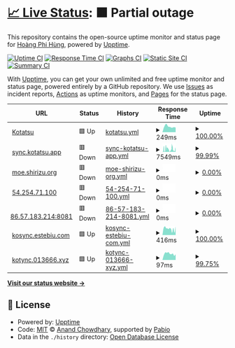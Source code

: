 # [📈 Live Status](https://uptime.h4rs.site): <!--live status--> **🟧 Partial outage**

This repository contains the open-source uptime monitor and status page for [Hoàng Phi Hùng](https://uptime.h4rs.site), powered by [Upptime](https://github.com/upptime/upptime).

[![Uptime CI](https://github.com/hung319/uptime/workflows/Uptime%20CI/badge.svg)](https://github.com/hung319/uptime/actions?query=workflow%3A%22Uptime+CI%22)
[![Response Time CI](https://github.com/hung319/uptime/workflows/Response%20Time%20CI/badge.svg)](https://github.com/hung319/uptime/actions?query=workflow%3A%22Response+Time+CI%22)
[![Graphs CI](https://github.com/hung319/uptime/workflows/Graphs%20CI/badge.svg)](https://github.com/hung319/uptime/actions?query=workflow%3A%22Graphs+CI%22)
[![Static Site CI](https://github.com/hung319/uptime/workflows/Static%20Site%20CI/badge.svg)](https://github.com/hung319/uptime/actions?query=workflow%3A%22Static+Site+CI%22)
[![Summary CI](https://github.com/hung319/uptime/workflows/Summary%20CI/badge.svg)](https://github.com/hung319/uptime/actions?query=workflow%3A%22Summary+CI%22)

With [Upptime](https://upptime.js.org), you can get your own unlimited and free uptime monitor and status page, powered entirely by a GitHub repository. We use [Issues](https://github.com/hung319/uptime/issues) as incident reports, [Actions](https://github.com/hung319/uptime/actions) as uptime monitors, and [Pages](https://uptime.h4rs.site) for the status page.

<!--start: status pages-->
<!-- This summary is generated by Upptime (https://github.com/upptime/upptime) -->
<!-- Do not edit this manually, your changes will be overwritten -->
<!-- prettier-ignore -->
| URL | Status | History | Response Time | Uptime |
| --- | ------ | ------- | ------------- | ------ |
| <img alt="" src="https://icons.duckduckgo.com/ip3/kotatsu.app.ico" height="13"> [Kotatsu](https://kotatsu.app) | 🟩 Up | [kotatsu.yml](https://github.com/hung319/uptime/commits/HEAD/history/kotatsu.yml) | <details><summary><img alt="Response time graph" src="./graphs/kotatsu/response-time-week.png" height="20"> 249ms</summary><br><a href="https://uptime.h4rs.site/history/kotatsu"><img alt="Response time 250" src="https://img.shields.io/endpoint?url=https%3A%2F%2Fraw.githubusercontent.com%2Fhung319%2Fuptime%2FHEAD%2Fapi%2Fkotatsu%2Fresponse-time.json"></a><br><a href="https://uptime.h4rs.site/history/kotatsu"><img alt="24-hour response time 210" src="https://img.shields.io/endpoint?url=https%3A%2F%2Fraw.githubusercontent.com%2Fhung319%2Fuptime%2FHEAD%2Fapi%2Fkotatsu%2Fresponse-time-day.json"></a><br><a href="https://uptime.h4rs.site/history/kotatsu"><img alt="7-day response time 249" src="https://img.shields.io/endpoint?url=https%3A%2F%2Fraw.githubusercontent.com%2Fhung319%2Fuptime%2FHEAD%2Fapi%2Fkotatsu%2Fresponse-time-week.json"></a><br><a href="https://uptime.h4rs.site/history/kotatsu"><img alt="30-day response time 250" src="https://img.shields.io/endpoint?url=https%3A%2F%2Fraw.githubusercontent.com%2Fhung319%2Fuptime%2FHEAD%2Fapi%2Fkotatsu%2Fresponse-time-month.json"></a><br><a href="https://uptime.h4rs.site/history/kotatsu"><img alt="1-year response time 250" src="https://img.shields.io/endpoint?url=https%3A%2F%2Fraw.githubusercontent.com%2Fhung319%2Fuptime%2FHEAD%2Fapi%2Fkotatsu%2Fresponse-time-year.json"></a></details> | <details><summary><a href="https://uptime.h4rs.site/history/kotatsu">100.00%</a></summary><a href="https://uptime.h4rs.site/history/kotatsu"><img alt="All-time uptime 100.00%" src="https://img.shields.io/endpoint?url=https%3A%2F%2Fraw.githubusercontent.com%2Fhung319%2Fuptime%2FHEAD%2Fapi%2Fkotatsu%2Fuptime.json"></a><br><a href="https://uptime.h4rs.site/history/kotatsu"><img alt="24-hour uptime 100.00%" src="https://img.shields.io/endpoint?url=https%3A%2F%2Fraw.githubusercontent.com%2Fhung319%2Fuptime%2FHEAD%2Fapi%2Fkotatsu%2Fuptime-day.json"></a><br><a href="https://uptime.h4rs.site/history/kotatsu"><img alt="7-day uptime 100.00%" src="https://img.shields.io/endpoint?url=https%3A%2F%2Fraw.githubusercontent.com%2Fhung319%2Fuptime%2FHEAD%2Fapi%2Fkotatsu%2Fuptime-week.json"></a><br><a href="https://uptime.h4rs.site/history/kotatsu"><img alt="30-day uptime 100.00%" src="https://img.shields.io/endpoint?url=https%3A%2F%2Fraw.githubusercontent.com%2Fhung319%2Fuptime%2FHEAD%2Fapi%2Fkotatsu%2Fuptime-month.json"></a><br><a href="https://uptime.h4rs.site/history/kotatsu"><img alt="1-year uptime 100.00%" src="https://img.shields.io/endpoint?url=https%3A%2F%2Fraw.githubusercontent.com%2Fhung319%2Fuptime%2FHEAD%2Fapi%2Fkotatsu%2Fuptime-year.json"></a></details>
| <img alt="" src="https://icons.duckduckgo.com/ip3/sync.kotatsu.app.ico" height="13"> [sync.kotatsu.app](https://sync.kotatsu.app) | 🟥 Down | [sync-kotatsu-app.yml](https://github.com/hung319/uptime/commits/HEAD/history/sync-kotatsu-app.yml) | <details><summary><img alt="Response time graph" src="./graphs/sync-kotatsu-app/response-time-week.png" height="20"> 7549ms</summary><br><a href="https://uptime.h4rs.site/history/sync-kotatsu-app"><img alt="Response time 6781" src="https://img.shields.io/endpoint?url=https%3A%2F%2Fraw.githubusercontent.com%2Fhung319%2Fuptime%2FHEAD%2Fapi%2Fsync-kotatsu-app%2Fresponse-time.json"></a><br><a href="https://uptime.h4rs.site/history/sync-kotatsu-app"><img alt="24-hour response time 4545" src="https://img.shields.io/endpoint?url=https%3A%2F%2Fraw.githubusercontent.com%2Fhung319%2Fuptime%2FHEAD%2Fapi%2Fsync-kotatsu-app%2Fresponse-time-day.json"></a><br><a href="https://uptime.h4rs.site/history/sync-kotatsu-app"><img alt="7-day response time 7549" src="https://img.shields.io/endpoint?url=https%3A%2F%2Fraw.githubusercontent.com%2Fhung319%2Fuptime%2FHEAD%2Fapi%2Fsync-kotatsu-app%2Fresponse-time-week.json"></a><br><a href="https://uptime.h4rs.site/history/sync-kotatsu-app"><img alt="30-day response time 6781" src="https://img.shields.io/endpoint?url=https%3A%2F%2Fraw.githubusercontent.com%2Fhung319%2Fuptime%2FHEAD%2Fapi%2Fsync-kotatsu-app%2Fresponse-time-month.json"></a><br><a href="https://uptime.h4rs.site/history/sync-kotatsu-app"><img alt="1-year response time 6781" src="https://img.shields.io/endpoint?url=https%3A%2F%2Fraw.githubusercontent.com%2Fhung319%2Fuptime%2FHEAD%2Fapi%2Fsync-kotatsu-app%2Fresponse-time-year.json"></a></details> | <details><summary><a href="https://uptime.h4rs.site/history/sync-kotatsu-app">99.99%</a></summary><a href="https://uptime.h4rs.site/history/sync-kotatsu-app"><img alt="All-time uptime 86.96%" src="https://img.shields.io/endpoint?url=https%3A%2F%2Fraw.githubusercontent.com%2Fhung319%2Fuptime%2FHEAD%2Fapi%2Fsync-kotatsu-app%2Fuptime.json"></a><br><a href="https://uptime.h4rs.site/history/sync-kotatsu-app"><img alt="24-hour uptime 99.92%" src="https://img.shields.io/endpoint?url=https%3A%2F%2Fraw.githubusercontent.com%2Fhung319%2Fuptime%2FHEAD%2Fapi%2Fsync-kotatsu-app%2Fuptime-day.json"></a><br><a href="https://uptime.h4rs.site/history/sync-kotatsu-app"><img alt="7-day uptime 99.99%" src="https://img.shields.io/endpoint?url=https%3A%2F%2Fraw.githubusercontent.com%2Fhung319%2Fuptime%2FHEAD%2Fapi%2Fsync-kotatsu-app%2Fuptime-week.json"></a><br><a href="https://uptime.h4rs.site/history/sync-kotatsu-app"><img alt="30-day uptime 86.96%" src="https://img.shields.io/endpoint?url=https%3A%2F%2Fraw.githubusercontent.com%2Fhung319%2Fuptime%2FHEAD%2Fapi%2Fsync-kotatsu-app%2Fuptime-month.json"></a><br><a href="https://uptime.h4rs.site/history/sync-kotatsu-app"><img alt="1-year uptime 86.96%" src="https://img.shields.io/endpoint?url=https%3A%2F%2Fraw.githubusercontent.com%2Fhung319%2Fuptime%2FHEAD%2Fapi%2Fsync-kotatsu-app%2Fuptime-year.json"></a></details>
| <img alt="" src="https://icons.duckduckgo.com/ip3/moe.shirizu.org.ico" height="13"> [moe.shirizu.org](https://moe.shirizu.org) | 🟥 Down | [moe-shirizu-org.yml](https://github.com/hung319/uptime/commits/HEAD/history/moe-shirizu-org.yml) | <details><summary><img alt="Response time graph" src="./graphs/moe-shirizu-org/response-time-week.png" height="20"> 0ms</summary><br><a href="https://uptime.h4rs.site/history/moe-shirizu-org"><img alt="Response time 0" src="https://img.shields.io/endpoint?url=https%3A%2F%2Fraw.githubusercontent.com%2Fhung319%2Fuptime%2FHEAD%2Fapi%2Fmoe-shirizu-org%2Fresponse-time.json"></a><br><a href="https://uptime.h4rs.site/history/moe-shirizu-org"><img alt="24-hour response time 0" src="https://img.shields.io/endpoint?url=https%3A%2F%2Fraw.githubusercontent.com%2Fhung319%2Fuptime%2FHEAD%2Fapi%2Fmoe-shirizu-org%2Fresponse-time-day.json"></a><br><a href="https://uptime.h4rs.site/history/moe-shirizu-org"><img alt="7-day response time 0" src="https://img.shields.io/endpoint?url=https%3A%2F%2Fraw.githubusercontent.com%2Fhung319%2Fuptime%2FHEAD%2Fapi%2Fmoe-shirizu-org%2Fresponse-time-week.json"></a><br><a href="https://uptime.h4rs.site/history/moe-shirizu-org"><img alt="30-day response time 0" src="https://img.shields.io/endpoint?url=https%3A%2F%2Fraw.githubusercontent.com%2Fhung319%2Fuptime%2FHEAD%2Fapi%2Fmoe-shirizu-org%2Fresponse-time-month.json"></a><br><a href="https://uptime.h4rs.site/history/moe-shirizu-org"><img alt="1-year response time 0" src="https://img.shields.io/endpoint?url=https%3A%2F%2Fraw.githubusercontent.com%2Fhung319%2Fuptime%2FHEAD%2Fapi%2Fmoe-shirizu-org%2Fresponse-time-year.json"></a></details> | <details><summary><a href="https://uptime.h4rs.site/history/moe-shirizu-org">0.00%</a></summary><a href="https://uptime.h4rs.site/history/moe-shirizu-org"><img alt="All-time uptime 0.00%" src="https://img.shields.io/endpoint?url=https%3A%2F%2Fraw.githubusercontent.com%2Fhung319%2Fuptime%2FHEAD%2Fapi%2Fmoe-shirizu-org%2Fuptime.json"></a><br><a href="https://uptime.h4rs.site/history/moe-shirizu-org"><img alt="24-hour uptime 0.00%" src="https://img.shields.io/endpoint?url=https%3A%2F%2Fraw.githubusercontent.com%2Fhung319%2Fuptime%2FHEAD%2Fapi%2Fmoe-shirizu-org%2Fuptime-day.json"></a><br><a href="https://uptime.h4rs.site/history/moe-shirizu-org"><img alt="7-day uptime 0.00%" src="https://img.shields.io/endpoint?url=https%3A%2F%2Fraw.githubusercontent.com%2Fhung319%2Fuptime%2FHEAD%2Fapi%2Fmoe-shirizu-org%2Fuptime-week.json"></a><br><a href="https://uptime.h4rs.site/history/moe-shirizu-org"><img alt="30-day uptime 0.00%" src="https://img.shields.io/endpoint?url=https%3A%2F%2Fraw.githubusercontent.com%2Fhung319%2Fuptime%2FHEAD%2Fapi%2Fmoe-shirizu-org%2Fuptime-month.json"></a><br><a href="https://uptime.h4rs.site/history/moe-shirizu-org"><img alt="1-year uptime 0.00%" src="https://img.shields.io/endpoint?url=https%3A%2F%2Fraw.githubusercontent.com%2Fhung319%2Fuptime%2FHEAD%2Fapi%2Fmoe-shirizu-org%2Fuptime-year.json"></a></details>
| <img alt="" src="https://icons.duckduckgo.com/ip3/54.254.71.100.ico" height="13"> [54.254.71.100](http://54.254.71.100) | 🟥 Down | [54-254-71-100.yml](https://github.com/hung319/uptime/commits/HEAD/history/54-254-71-100.yml) | <details><summary><img alt="Response time graph" src="./graphs/54-254-71-100/response-time-week.png" height="20"> 0ms</summary><br><a href="https://uptime.h4rs.site/history/54-254-71-100"><img alt="Response time 409" src="https://img.shields.io/endpoint?url=https%3A%2F%2Fraw.githubusercontent.com%2Fhung319%2Fuptime%2FHEAD%2Fapi%2F54-254-71-100%2Fresponse-time.json"></a><br><a href="https://uptime.h4rs.site/history/54-254-71-100"><img alt="24-hour response time 0" src="https://img.shields.io/endpoint?url=https%3A%2F%2Fraw.githubusercontent.com%2Fhung319%2Fuptime%2FHEAD%2Fapi%2F54-254-71-100%2Fresponse-time-day.json"></a><br><a href="https://uptime.h4rs.site/history/54-254-71-100"><img alt="7-day response time 0" src="https://img.shields.io/endpoint?url=https%3A%2F%2Fraw.githubusercontent.com%2Fhung319%2Fuptime%2FHEAD%2Fapi%2F54-254-71-100%2Fresponse-time-week.json"></a><br><a href="https://uptime.h4rs.site/history/54-254-71-100"><img alt="30-day response time 409" src="https://img.shields.io/endpoint?url=https%3A%2F%2Fraw.githubusercontent.com%2Fhung319%2Fuptime%2FHEAD%2Fapi%2F54-254-71-100%2Fresponse-time-month.json"></a><br><a href="https://uptime.h4rs.site/history/54-254-71-100"><img alt="1-year response time 409" src="https://img.shields.io/endpoint?url=https%3A%2F%2Fraw.githubusercontent.com%2Fhung319%2Fuptime%2FHEAD%2Fapi%2F54-254-71-100%2Fresponse-time-year.json"></a></details> | <details><summary><a href="https://uptime.h4rs.site/history/54-254-71-100">0.00%</a></summary><a href="https://uptime.h4rs.site/history/54-254-71-100"><img alt="All-time uptime 1.09%" src="https://img.shields.io/endpoint?url=https%3A%2F%2Fraw.githubusercontent.com%2Fhung319%2Fuptime%2FHEAD%2Fapi%2F54-254-71-100%2Fuptime.json"></a><br><a href="https://uptime.h4rs.site/history/54-254-71-100"><img alt="24-hour uptime 0.00%" src="https://img.shields.io/endpoint?url=https%3A%2F%2Fraw.githubusercontent.com%2Fhung319%2Fuptime%2FHEAD%2Fapi%2F54-254-71-100%2Fuptime-day.json"></a><br><a href="https://uptime.h4rs.site/history/54-254-71-100"><img alt="7-day uptime 0.00%" src="https://img.shields.io/endpoint?url=https%3A%2F%2Fraw.githubusercontent.com%2Fhung319%2Fuptime%2FHEAD%2Fapi%2F54-254-71-100%2Fuptime-week.json"></a><br><a href="https://uptime.h4rs.site/history/54-254-71-100"><img alt="30-day uptime 1.09%" src="https://img.shields.io/endpoint?url=https%3A%2F%2Fraw.githubusercontent.com%2Fhung319%2Fuptime%2FHEAD%2Fapi%2F54-254-71-100%2Fuptime-month.json"></a><br><a href="https://uptime.h4rs.site/history/54-254-71-100"><img alt="1-year uptime 1.09%" src="https://img.shields.io/endpoint?url=https%3A%2F%2Fraw.githubusercontent.com%2Fhung319%2Fuptime%2FHEAD%2Fapi%2F54-254-71-100%2Fuptime-year.json"></a></details>
| <img alt="" src="https://icons.duckduckgo.com/ip3/86.57.183.214.ico" height="13"> [86.57.183.214:8081](http://86.57.183.214:8081) | 🟥 Down | [86-57-183-214-8081.yml](https://github.com/hung319/uptime/commits/HEAD/history/86-57-183-214-8081.yml) | <details><summary><img alt="Response time graph" src="./graphs/86-57-183-214-8081/response-time-week.png" height="20"> 0ms</summary><br><a href="https://uptime.h4rs.site/history/86-57-183-214-8081"><img alt="Response time 0" src="https://img.shields.io/endpoint?url=https%3A%2F%2Fraw.githubusercontent.com%2Fhung319%2Fuptime%2FHEAD%2Fapi%2F86-57-183-214-8081%2Fresponse-time.json"></a><br><a href="https://uptime.h4rs.site/history/86-57-183-214-8081"><img alt="24-hour response time 0" src="https://img.shields.io/endpoint?url=https%3A%2F%2Fraw.githubusercontent.com%2Fhung319%2Fuptime%2FHEAD%2Fapi%2F86-57-183-214-8081%2Fresponse-time-day.json"></a><br><a href="https://uptime.h4rs.site/history/86-57-183-214-8081"><img alt="7-day response time 0" src="https://img.shields.io/endpoint?url=https%3A%2F%2Fraw.githubusercontent.com%2Fhung319%2Fuptime%2FHEAD%2Fapi%2F86-57-183-214-8081%2Fresponse-time-week.json"></a><br><a href="https://uptime.h4rs.site/history/86-57-183-214-8081"><img alt="30-day response time 0" src="https://img.shields.io/endpoint?url=https%3A%2F%2Fraw.githubusercontent.com%2Fhung319%2Fuptime%2FHEAD%2Fapi%2F86-57-183-214-8081%2Fresponse-time-month.json"></a><br><a href="https://uptime.h4rs.site/history/86-57-183-214-8081"><img alt="1-year response time 0" src="https://img.shields.io/endpoint?url=https%3A%2F%2Fraw.githubusercontent.com%2Fhung319%2Fuptime%2FHEAD%2Fapi%2F86-57-183-214-8081%2Fresponse-time-year.json"></a></details> | <details><summary><a href="https://uptime.h4rs.site/history/86-57-183-214-8081">0.00%</a></summary><a href="https://uptime.h4rs.site/history/86-57-183-214-8081"><img alt="All-time uptime 0.00%" src="https://img.shields.io/endpoint?url=https%3A%2F%2Fraw.githubusercontent.com%2Fhung319%2Fuptime%2FHEAD%2Fapi%2F86-57-183-214-8081%2Fuptime.json"></a><br><a href="https://uptime.h4rs.site/history/86-57-183-214-8081"><img alt="24-hour uptime 0.00%" src="https://img.shields.io/endpoint?url=https%3A%2F%2Fraw.githubusercontent.com%2Fhung319%2Fuptime%2FHEAD%2Fapi%2F86-57-183-214-8081%2Fuptime-day.json"></a><br><a href="https://uptime.h4rs.site/history/86-57-183-214-8081"><img alt="7-day uptime 0.00%" src="https://img.shields.io/endpoint?url=https%3A%2F%2Fraw.githubusercontent.com%2Fhung319%2Fuptime%2FHEAD%2Fapi%2F86-57-183-214-8081%2Fuptime-week.json"></a><br><a href="https://uptime.h4rs.site/history/86-57-183-214-8081"><img alt="30-day uptime 0.00%" src="https://img.shields.io/endpoint?url=https%3A%2F%2Fraw.githubusercontent.com%2Fhung319%2Fuptime%2FHEAD%2Fapi%2F86-57-183-214-8081%2Fuptime-month.json"></a><br><a href="https://uptime.h4rs.site/history/86-57-183-214-8081"><img alt="1-year uptime 0.00%" src="https://img.shields.io/endpoint?url=https%3A%2F%2Fraw.githubusercontent.com%2Fhung319%2Fuptime%2FHEAD%2Fapi%2F86-57-183-214-8081%2Fuptime-year.json"></a></details>
| <img alt="" src="https://icons.duckduckgo.com/ip3/kosync.estebiu.com.ico" height="13"> [kosync.estebiu.com](https://kosync.estebiu.com) | 🟩 Up | [kosync-estebiu-com.yml](https://github.com/hung319/uptime/commits/HEAD/history/kosync-estebiu-com.yml) | <details><summary><img alt="Response time graph" src="./graphs/kosync-estebiu-com/response-time-week.png" height="20"> 416ms</summary><br><a href="https://uptime.h4rs.site/history/kosync-estebiu-com"><img alt="Response time 425" src="https://img.shields.io/endpoint?url=https%3A%2F%2Fraw.githubusercontent.com%2Fhung319%2Fuptime%2FHEAD%2Fapi%2Fkosync-estebiu-com%2Fresponse-time.json"></a><br><a href="https://uptime.h4rs.site/history/kosync-estebiu-com"><img alt="24-hour response time 345" src="https://img.shields.io/endpoint?url=https%3A%2F%2Fraw.githubusercontent.com%2Fhung319%2Fuptime%2FHEAD%2Fapi%2Fkosync-estebiu-com%2Fresponse-time-day.json"></a><br><a href="https://uptime.h4rs.site/history/kosync-estebiu-com"><img alt="7-day response time 416" src="https://img.shields.io/endpoint?url=https%3A%2F%2Fraw.githubusercontent.com%2Fhung319%2Fuptime%2FHEAD%2Fapi%2Fkosync-estebiu-com%2Fresponse-time-week.json"></a><br><a href="https://uptime.h4rs.site/history/kosync-estebiu-com"><img alt="30-day response time 425" src="https://img.shields.io/endpoint?url=https%3A%2F%2Fraw.githubusercontent.com%2Fhung319%2Fuptime%2FHEAD%2Fapi%2Fkosync-estebiu-com%2Fresponse-time-month.json"></a><br><a href="https://uptime.h4rs.site/history/kosync-estebiu-com"><img alt="1-year response time 425" src="https://img.shields.io/endpoint?url=https%3A%2F%2Fraw.githubusercontent.com%2Fhung319%2Fuptime%2FHEAD%2Fapi%2Fkosync-estebiu-com%2Fresponse-time-year.json"></a></details> | <details><summary><a href="https://uptime.h4rs.site/history/kosync-estebiu-com">100.00%</a></summary><a href="https://uptime.h4rs.site/history/kosync-estebiu-com"><img alt="All-time uptime 100.00%" src="https://img.shields.io/endpoint?url=https%3A%2F%2Fraw.githubusercontent.com%2Fhung319%2Fuptime%2FHEAD%2Fapi%2Fkosync-estebiu-com%2Fuptime.json"></a><br><a href="https://uptime.h4rs.site/history/kosync-estebiu-com"><img alt="24-hour uptime 100.00%" src="https://img.shields.io/endpoint?url=https%3A%2F%2Fraw.githubusercontent.com%2Fhung319%2Fuptime%2FHEAD%2Fapi%2Fkosync-estebiu-com%2Fuptime-day.json"></a><br><a href="https://uptime.h4rs.site/history/kosync-estebiu-com"><img alt="7-day uptime 100.00%" src="https://img.shields.io/endpoint?url=https%3A%2F%2Fraw.githubusercontent.com%2Fhung319%2Fuptime%2FHEAD%2Fapi%2Fkosync-estebiu-com%2Fuptime-week.json"></a><br><a href="https://uptime.h4rs.site/history/kosync-estebiu-com"><img alt="30-day uptime 100.00%" src="https://img.shields.io/endpoint?url=https%3A%2F%2Fraw.githubusercontent.com%2Fhung319%2Fuptime%2FHEAD%2Fapi%2Fkosync-estebiu-com%2Fuptime-month.json"></a><br><a href="https://uptime.h4rs.site/history/kosync-estebiu-com"><img alt="1-year uptime 100.00%" src="https://img.shields.io/endpoint?url=https%3A%2F%2Fraw.githubusercontent.com%2Fhung319%2Fuptime%2FHEAD%2Fapi%2Fkosync-estebiu-com%2Fuptime-year.json"></a></details>
| <img alt="" src="https://icons.duckduckgo.com/ip3/kotync.013666.xyz.ico" height="13"> [kotync.013666.xyz](https://kotync.013666.xyz) | 🟩 Up | [kotync-013666-xyz.yml](https://github.com/hung319/uptime/commits/HEAD/history/kotync-013666-xyz.yml) | <details><summary><img alt="Response time graph" src="./graphs/kotync-013666-xyz/response-time-week.png" height="20"> 97ms</summary><br><a href="https://uptime.h4rs.site/history/kotync-013666-xyz"><img alt="Response time 94" src="https://img.shields.io/endpoint?url=https%3A%2F%2Fraw.githubusercontent.com%2Fhung319%2Fuptime%2FHEAD%2Fapi%2Fkotync-013666-xyz%2Fresponse-time.json"></a><br><a href="https://uptime.h4rs.site/history/kotync-013666-xyz"><img alt="24-hour response time 85" src="https://img.shields.io/endpoint?url=https%3A%2F%2Fraw.githubusercontent.com%2Fhung319%2Fuptime%2FHEAD%2Fapi%2Fkotync-013666-xyz%2Fresponse-time-day.json"></a><br><a href="https://uptime.h4rs.site/history/kotync-013666-xyz"><img alt="7-day response time 97" src="https://img.shields.io/endpoint?url=https%3A%2F%2Fraw.githubusercontent.com%2Fhung319%2Fuptime%2FHEAD%2Fapi%2Fkotync-013666-xyz%2Fresponse-time-week.json"></a><br><a href="https://uptime.h4rs.site/history/kotync-013666-xyz"><img alt="30-day response time 94" src="https://img.shields.io/endpoint?url=https%3A%2F%2Fraw.githubusercontent.com%2Fhung319%2Fuptime%2FHEAD%2Fapi%2Fkotync-013666-xyz%2Fresponse-time-month.json"></a><br><a href="https://uptime.h4rs.site/history/kotync-013666-xyz"><img alt="1-year response time 94" src="https://img.shields.io/endpoint?url=https%3A%2F%2Fraw.githubusercontent.com%2Fhung319%2Fuptime%2FHEAD%2Fapi%2Fkotync-013666-xyz%2Fresponse-time-year.json"></a></details> | <details><summary><a href="https://uptime.h4rs.site/history/kotync-013666-xyz">99.75%</a></summary><a href="https://uptime.h4rs.site/history/kotync-013666-xyz"><img alt="All-time uptime 99.81%" src="https://img.shields.io/endpoint?url=https%3A%2F%2Fraw.githubusercontent.com%2Fhung319%2Fuptime%2FHEAD%2Fapi%2Fkotync-013666-xyz%2Fuptime.json"></a><br><a href="https://uptime.h4rs.site/history/kotync-013666-xyz"><img alt="24-hour uptime 98.28%" src="https://img.shields.io/endpoint?url=https%3A%2F%2Fraw.githubusercontent.com%2Fhung319%2Fuptime%2FHEAD%2Fapi%2Fkotync-013666-xyz%2Fuptime-day.json"></a><br><a href="https://uptime.h4rs.site/history/kotync-013666-xyz"><img alt="7-day uptime 99.75%" src="https://img.shields.io/endpoint?url=https%3A%2F%2Fraw.githubusercontent.com%2Fhung319%2Fuptime%2FHEAD%2Fapi%2Fkotync-013666-xyz%2Fuptime-week.json"></a><br><a href="https://uptime.h4rs.site/history/kotync-013666-xyz"><img alt="30-day uptime 99.81%" src="https://img.shields.io/endpoint?url=https%3A%2F%2Fraw.githubusercontent.com%2Fhung319%2Fuptime%2FHEAD%2Fapi%2Fkotync-013666-xyz%2Fuptime-month.json"></a><br><a href="https://uptime.h4rs.site/history/kotync-013666-xyz"><img alt="1-year uptime 99.81%" src="https://img.shields.io/endpoint?url=https%3A%2F%2Fraw.githubusercontent.com%2Fhung319%2Fuptime%2FHEAD%2Fapi%2Fkotync-013666-xyz%2Fuptime-year.json"></a></details>

<!--end: status pages-->

[**Visit our status website →**](https://uptime.h4rs.site)

## 📄 License

- Powered by: [Upptime](https://github.com/upptime/upptime)
- Code: [MIT](./LICENSE) © [Anand Chowdhary](https://anandchowdhary.com), supported by [Pabio](https://pabio.com)
- Data in the `./history` directory: [Open Database License](https://opendatacommons.org/licenses/odbl/1-0/)
